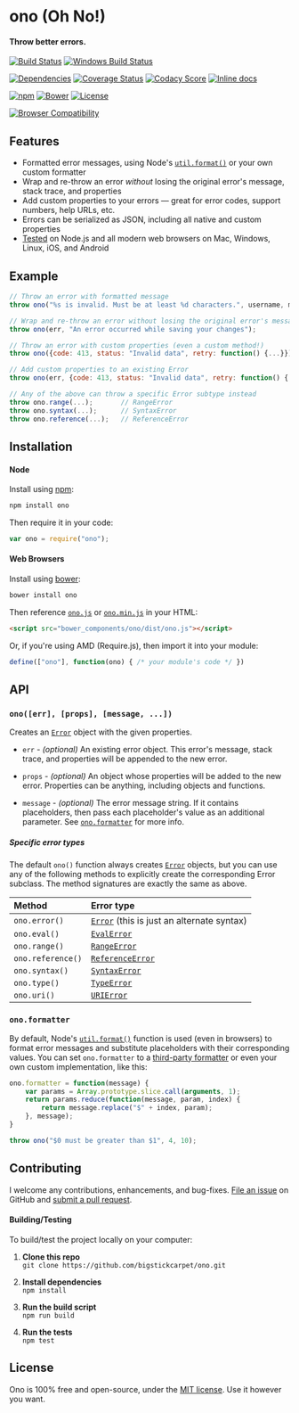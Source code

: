 ono (Oh No!)
============================
#### Throw better errors.

[![Build Status](https://api.travis-ci.org/BigstickCarpet/ono.svg)](https://travis-ci.org/BigstickCarpet/ono)
[![Windows Build Status](https://ci.appveyor.com/api/projects/status/github/bigstickcarpet/ono?svg=true&failingText=Windows%20build%20failing&passingText=Windows%20build%20passing)](https://ci.appveyor.com/project/BigstickCarpet/ono)

[![Dependencies](https://david-dm.org/BigstickCarpet/ono.svg)](https://david-dm.org/BigstickCarpet/ono)
[![Coverage Status](https://coveralls.io/repos/BigstickCarpet/ono/badge.svg?branch=master&service=github)](https://coveralls.io/r/BigstickCarpet/ono)
[![Codacy Score](https://www.codacy.com/project/badge/5385a27383174c3089145ec626ffb25b)](https://www.codacy.com/public/jamesmessinger/ono)
[![Inline docs](http://inch-ci.org/github/BigstickCarpet/ono.svg?branch=master&style=shields)](http://inch-ci.org/github/BigstickCarpet/ono)

[![npm](http://img.shields.io/npm/v/ono.svg)](https://www.npmjs.com/package/ono)
[![Bower](http://img.shields.io/bower/v/ono.svg)](#bower)
[![License](https://img.shields.io/npm/l/ono.svg)](LICENSE)

[![Browser Compatibility](https://saucelabs.com/browser-matrix/bigstickcarpet-ono.svg)](https://saucelabs.com/u/bigstickcarpet-ono)

Features
--------------------------
* Formatted error messages, using Node's [`util.format()`](https://nodejs.org/api/util.html#util_util_format_format) or your own custom formatter
* Wrap and re-throw an error _without_ losing the original error's message, stack trace, and properties
* Add custom properties to your errors &mdash; great for error codes, support numbers, help URLs, etc.
* Errors can be serialized as JSON, including all native and custom properties
* [Tested](http://bigstickcarpet.github.io/ono/test/index.html) on Node.js and all modern web browsers on Mac, Windows, Linux, iOS, and Android


Example
--------------------------

```javascript
// Throw an error with formatted message
throw ono("%s is invalid. Must be at least %d characters.", username, minLength);

// Wrap and re-throw an error without losing the original error's message and stack
throw ono(err, "An error occurred while saving your changes");

// Throw an error with custom properties (even a custom method!)
throw ono({code: 413, status: "Invalid data", retry: function() {...}});

// Add custom properties to an existing Error
throw ono(err, {code: 413, status: "Invalid data", retry: function() {...}})

// Any of the above can throw a specific Error subtype instead
throw ono.range(...);       // RangeError
throw ono.syntax(...);      // SyntaxError
throw ono.reference(...);   // ReferenceError
```


Installation
--------------------------
#### Node
Install using [npm](https://docs.npmjs.com/getting-started/what-is-npm):

```bash
npm install ono
```

Then require it in your code:

```javascript
var ono = require("ono");
```

#### Web Browsers
Install using [bower](http://bower.io/):

```bash
bower install ono
```

Then reference [`ono.js`](dist/ono.js) or [`ono.min.js`](dist/ono.min.js) in your HTML:

```html
<script src="bower_components/ono/dist/ono.js"></script>
```

Or, if you're using AMD (Require.js), then import it into your module:

```javascript
define(["ono"], function(ono) { /* your module's code */ })
```


API
--------------------------
### `ono([err], [props], [message, ...])`
Creates an [`Error`](https://developer.mozilla.org/en-US/docs/Web/JavaScript/Reference/Global_Objects/Error) object with the given properties.

* `err` - _(optional)_ An existing error object. This error's message, stack trace, and properties will be appended to the new error.

* `props` - _(optional)_ An object whose properties will be added to the new error. Properties can be anything, including objects and functions.

* `message` - _(optional)_ The error message string. If it contains placeholders, then pass each placeholder's value as an additional parameter.  See [`ono.formatter`](#onoformatter) for more info.

##### Specific error types
The default `ono()` function always creates [`Error`](https://developer.mozilla.org/en-US/docs/Web/JavaScript/Reference/Global_Objects/Error) objects, but you can use any of the following methods to explicitly create the corresponding Error subclass.  The method signatures are exactly the same as above.

Method            | Error type
:-----------------|:-------------------
`ono.error()`     |[`Error`](https://developer.mozilla.org/en-US/docs/Web/JavaScript/Reference/Global_Objects/Error) (this is just an alternate syntax)
`ono.eval()`      |[`EvalError`](https://developer.mozilla.org/en-US/docs/Web/JavaScript/Reference/Global_Objects/EvalError)
`ono.range()`     |[`RangeError`](https://developer.mozilla.org/en-US/docs/Web/JavaScript/Reference/Global_Objects/RangeError)
`ono.reference()` |[`ReferenceError`](https://developer.mozilla.org/en-US/docs/Web/JavaScript/Reference/Global_Objects/ReferenceError)
`ono.syntax()`    |[`SyntaxError`](https://developer.mozilla.org/en-US/docs/Web/JavaScript/Reference/Global_Objects/SyntaxError)
`ono.type()`      |[`TypeError`](https://developer.mozilla.org/en-US/docs/Web/JavaScript/Reference/Global_Objects/TypeError)
`ono.uri()`       |[`URIError`](https://developer.mozilla.org/en-US/docs/Web/JavaScript/Reference/Global_Objects/URIError)

### `ono.formatter`
By default, Node's [`util.format()`](https://nodejs.org/api/util.html#util_util_format_format) function is used (even in browsers) to format error messages and substitute placeholders with their corresponding values. You can set `ono.formatter` to a [third-party formatter](https://www.npmjs.com/package/format) or even your own custom implementation, like this:

```javascript
ono.formatter = function(message) {
    var params = Array.prototype.slice.call(arguments, 1);
    return params.reduce(function(message, param, index) {
        return message.replace("$" + index, param);
    }, message);
}

throw ono("$0 must be greater than $1", 4, 10);
```


Contributing
--------------------------
I welcome any contributions, enhancements, and bug-fixes.  [File an issue](https://github.com/BigstickCarpet/ono/issues) on GitHub and [submit a pull request](https://github.com/BigstickCarpet/ono/pulls).

#### Building/Testing
To build/test the project locally on your computer:

1. __Clone this repo__<br>
`git clone https://github.com/bigstickcarpet/ono.git`

2. __Install dependencies__<br>
`npm install`

3. __Run the build script__<br>
`npm run build`

4. __Run the tests__<br>
`npm test`


License
--------------------------
Ono is 100% free and open-source, under the [MIT license](LICENSE). Use it however you want.

